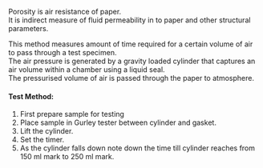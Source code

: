 Porosity is air resistance of paper.  
It is indirect measure of fluid permeability in to paper and other structural parameters.

This method measures amount of time required for a certain volume of air to pass through a test specimen.  
The air pressure is generated by a gravity loaded cylinder that captures
an air volume within a chamber using a liquid seal.  
The pressurised volume of air is passed through the paper to atmosphere.
#### Test Method: 
1. First prepare sample for testing
2. Place sample in Gurley tester between cylinder and gasket.
3. Lift the cylinder.
4. Set the timer.
5. As the cylinder falls down note  down the time till cylinder reaches from 150 ml mark to 250 ml mark.